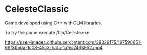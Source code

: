 # CelesteClassic

Game developed using C++ with GLM libraries.

To try the game execute /bin/Celeste.exe.

https://user-images.githubusercontent.com/38329175/197590651-69f8b50a-1c08-45c3-ba1a-1a1ed7468952.mp4



